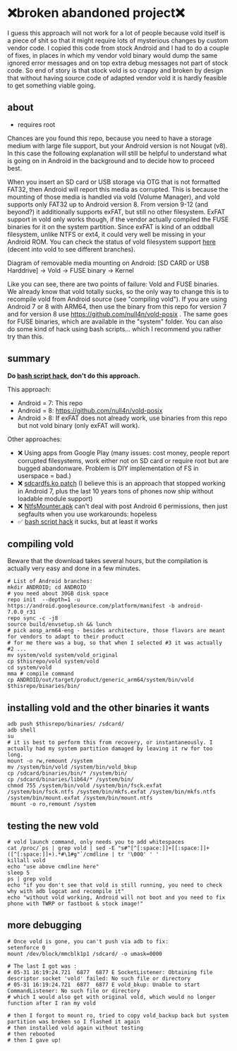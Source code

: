 # ❌broken abandoned project❌

I guess this approach will not work for a lot of people because vold itself is a piece of shit so that it might require lots of mysterious changes by custom vendor code. I copied this code from stock Android and I had to do a couple of fixes, in places in which my vendor vold binary would dump the same ignored error messages and on top extra debug messages not part of stock code. So end of story is that stock vold is so crappy and broken by design that without having source code of adapted vendor vold it is hardly feasible to get something viable going.

## about 

* requires root

Chances are you found this repo, because you need to have a storage medium with large file support, but your Android version is not Nougat (v8). In this case the following explanation will still be helpful to understand what is going on in Android in the background and to decide how to proceed best.

When you insert an SD card or USB storage via OTG that is not formatted FAT32, then Android will report this media as corrupted. This is because the mounting of those media is handled via vold (Volume Manager), and vold supports only FAT32 up to Android version 8. From version 9-12 (and beyond?) it additionally supports exFAT, but still no other filesystem. ExFAT support in vold only works though, if the vendor actually compiled the FUSE binaries for it on the system partition. Since exFAT is kind of an oddball filesystem, unlike NTFS or ext4, it could very well be missing in your Android ROM. You can check the status of vold filesystem support [here](https://android.googlesource.com/platform/system/vold/+/refs/tags/android-mainline-12.0.0_r96/model/PublicVolume.cpp#103) (decent into vold to see different branches).

Diagram of removable media mounting on Android: [SD CARD or USB Harddrive] -> Vold -> FUSE binary -> Kernel

Like you can see, there are two points of failure: Vold and FUSE binaries. We already know that vold totally sucks, so the only way to change this is to recompile vold from Android source (see "compiling vold"). If you are using Android 7 or 8 with ARM64, then use the binary from this repo for version 7 and for version 8 use https://github.com/null4n/vold-posix . The same goes for FUSE binaries, which are available in the "system" folder. You can also do some kind of hack using bash scripts... which I recommend you rather try than this. 

## summary

**Do [bash script hack](https://github.com/ballerburg9005/android-nougat-vold-with-exfat-ntfs-ext4-sdcard-usb-support), don't do this approach.**

This approach:

* Android = 7: This repo
* Android = 8: https://github.com/null4n/vold-posix
* Android > 8: If exFAT does not already work, use binaries from this repo but not vold binary (only exFAT will work).

Other approaches:

* ❌ Using apps from Google Play (many issues: cost money, people report corrupted filesystems, work either not on SD card or require root but are bugged abandonware. Problem is DIY implementation of FS in userspace = bad.)
* ❌ [sdcardfs.ko patch](https://forum.xda-developers.com/t/ntfs-on-your-android-with-full-read-write-support.2920856/) (I believe this is an approach that stopped working in Android 7, plus the last 10 years tons of phones now ship without loadable module support)
* ❌ [NtfsMounter.apk](https://forum.xda-developers.com/t/app-ntfs-mounter-automatically-mount-ntfs-ext-formated-usb-sticks-and-sd-cards.1654024/) can't deal with post Android 6 permissions, then just segfaults when you use workarounds: hopeless
* ✅ [bash script hack](https://github.com/ballerburg9005/android-nougat-vold-with-exfat-ntfs-ext4-sdcard-usb-support) it sucks, but at least it works

## compiling vold

Beware that the download takes several hours, but the compilation is actually very easy and done in a few minutes.

```
# List of Android branches: 
mkdir ANDROID; cd ANDROID
# you need about 30GB disk space
repo init  --depth=1 -u https://android.googlesource.com/platform/manifest -b android-7.0.0_r31
repo sync -c -j8
source build/envsetup.sh && lunch
# pick aosp_arm64-eng - besides architecture, those flavors are meant for vendors to adapt to their product
# for me there was a bug, so that when I selected #3 it was actually #2 ...
mv system/vold system/vold_original
cp $thisrepo/vold system/vold 
cd system/vold
mma # compile command
cp ANDROID/out/target/product/generic_arm64/system/bin/vold $thisrepo/binaries/bin/
```

## installing vold and the other binaries it wants

```
adb push $thisrepo/binaries/ /sdcard/
adb shell
su
# it is best to perform this from recovery, or instantaneously. I actually had my system partition damaged by leaving it rw for too long.
mount -o rw,remount /system 
mv /system/bin/vold /system/bin/vold_bkup
cp /sdcard/binaries/bin/* /system/bin/
cp /sdcard/binaries/lib64/* /system/bin/
chmod 755 /system/bin/vold /system/bin/fsck.exfat /system/bin/fsck.ntfs /system/bin/mkfs.exfat /system/bin/mkfs.ntfs /system/bin/mount.exfat /system/bin/mount.ntfs
 mount -o ro,remount /system
```

## testing the new vold
```
# vold launch command, only needs you to add whitespaces
cat /proc/`ps | grep vold | sed -E "s#^[^[:space:]]+[[:space:]]+([^[:space:]]+).*#\1#g"`/cmdline | tr '\000' ' '
killall vold
echo "use above cmdline here"
sleep 5
ps | grep vold
echo "if you don't see that vold is still running, you need to check why with adb logcat and recompile it"
echo "without vold working, Android will not boot and you need to fix phone with TWRP or fastboot & stock image!"
```

## more debugging
```
# Once vold is gone, you can't push via adb to fix:
setenforce 0
mount /dev/block/mmcblk1p1 /sdcard/ -o umask=0000

# The last I got was :
# 05-31 16:19:24.721  6877  6877 E SocketListener: Obtaining file descriptor socket 'vold' failed: No such file or directory
# 05-31 16:19:24.721  6877  6877 E vold_bkup: Unable to start CommandListener: No such file or directory
# which I would also get with original vold, which would no longer function after I ran my vold

# then I forgot to mount ro, tried to copy vold_backup back but system partition was broken so I flashed it again
# then installed vold again without testing
# then rebooted
# then I gave up!
```
